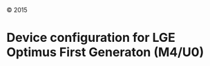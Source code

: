 © 2015

Device configuration for LGE Optimus First Generaton (M4/U0)
=====================================
